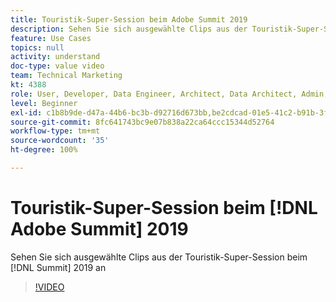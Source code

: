 ```yaml
---
title: Touristik-Super-Session beim Adobe Summit 2019
description: Sehen Sie sich ausgewählte Clips aus der Touristik-Super-Session beim Summit 2019 an
feature: Use Cases
topics: null
activity: understand
doc-type: value video
team: Technical Marketing
kt: 4388
role: User, Developer, Data Engineer, Architect, Data Architect, Admin, Leader
level: Beginner
exl-id: c1b8b9de-d47a-44b6-bc3b-d92716d673bb,be2cdcad-01e5-41c2-b91b-3feec9d17d50
source-git-commit: 8fc641743bc9e07b838a22ca64ccc15344d52764
workflow-type: tm+mt
source-wordcount: '35'
ht-degree: 100%

---
```


# Touristik-Super-Session beim [!DNL Adobe Summit] 2019

Sehen Sie sich ausgewählte Clips aus der Touristik-Super-Session beim [!DNL Summit] 2019 an

>[!VIDEO](https://video.tv.adobe.com/v/330392/?quality=12&learn=on&captions=ger)
